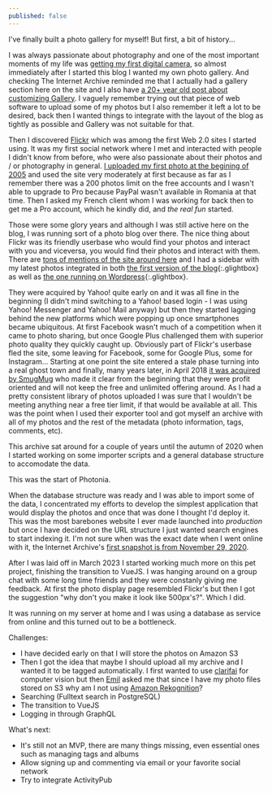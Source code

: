 ```yaml
---
published: false
---
```


I've finally built a photo gallery for myself! But first, a bit of history...

I was always passionate about photography and one of the most important moments of my life was [getting my first digital camera](https://www.rusiczki.net/2012/05/17/aventuri-in-fotografia-digitala/), so almost immediately after I started this blog I wanted my own photo gallery. And checking The Internet Archive reminded me that I actually had a gallery section here on the site and I also have [a 20+ year old post about customizing Gallery](https://www.rusiczki.net/2003/02/19/gallery/). I vaguely remember trying out that piece of web software to upload some of my photos but I also remember it left a lot to be desired, back then I wanted things to integrate with the layout of the blog as tightly as possible and Gallery was not suitable for that.

Then I discovered [Flickr](https://www.flickr.com/) which was among the first Web 2.0 sites I started using. It was my first social network where I met and interacted with people I didn't know from before, who were also passionate about their photos and / or photography in general. [I uploaded my first photo at the begining of 2005](https://photos.rusiczki.net/photos/4555559) and used the site very moderately at first because as far as I remember there was a 200 photos limit on the free accounts and I wasn't able to upgrade to Pro because PayPal wasn't available in Romania at that time. Then I asked my French client whom I was working for back then to get me a Pro account, which he kindly did, and _the real fun_ started.

Those were some glory years and although I was still active here on the blog, I was running sort of a photo blog over there. The nice thing about Flickr was its friendly userbase who would find your photos and interact with you and viceversa, you would find their photos and interact with them. There are [tons of mentions of the site around here](https://www.rusiczki.net/search/?janosrusiczki%5Bquery%5D=flickr) and I had a sidebar with my latest photos integrated in both [the first version of the blog](https://content.rusiczki.net/2023/05/weblog-screenshot-2009-01-24.png){:.glightbox} as well as [the one running on Wordpress](https://content.rusiczki.net/2022/12/weblog-screenshot-2009-04-10.png){:.glightbox}.

They were acquired by Yahoo! quite early on and it was all fine in the beginning (I didn't mind switching to a Yahoo! based login - I was using Yahoo! Messenger and Yahoo! Mail anyway) but then they started lagging behind the new platforms which were popping up once smartphones became ubiquitous. At first Facebook wasn't much of a competition when it came to photo sharing, but once Google Plus challenged them with superior photo quality they quickly caught up. Obviously part of Flickr's userbase fled the site, some leaving for Facebook, some for Google Plus, some for Instagram... Starting at one point the site entered a stale phase turning into a real ghost town and finally, many years later, in April 2018 [it was acquired by SmugMug](https://techcrunch.com/2018/04/20/smugmug-acquires-flickr/) who made it clear from the beginning that they were profit oriented and will not keep the free and unlimited offering around. As I had a pretty consistent library of photos uploaded I was sure that I wouldn't be meeting anything near a free tier limit, if that would be available at all. This was the point when I used their exporter tool and got myself an archive with all of my photos and the rest of the metadata (photo information, tags, comments, etc).

This archive sat around for a couple of years until the autumn of 2020 when I started working on some importer scripts and a general database structure to accomodate the data.

This was the start of Photonia.

When the database structure was ready and I was able to import some of the data, I concentrated my efforts to develop the simplest application that would display the photos and once that was done I thought I'd deploy it. This was the most barebones website I ever made launched into _production_ but once I have decided on the URL structure I just wanted search engines to start indexing it. I'm not sure when was the exact date when I went online with it, the Internet Archive's [first snapshot is from November 29, 2020](https://web.archive.org/web/20201129111355/https://photos.rusiczki.net/).

After I was laid off in March 2023 I started working much more on this pet project, finishing the transition to VueJS. I was hanging around on a group chat with some long time friends and they were constanly giving me feedback. At first the photo display page resembled Flickr's but then I got the suggestion "why don't you make it look like 500px's?". Which I did.

It was running on my server at home and I was using a database as service from online and this turned out to be a bottleneck.

Challenges:

- I have decided early on that I will store the photos on Amazon S3
- Then I got the idea that maybe I should upload all my archive and I wanted it to be tagged automatically. I first wanted to use [clarifai](https://www.clarifai.com/) for computer vision but then [Emil](https://www.emilburzo.com/) asked me that since I have my photo files stored on S3 why am I not using [Amazon Rekognition](https://aws.amazon.com/rekognition/)?
- Searching (Fulltext search in PostgreSQL)
- The transition to VueJS
- Logging in through GraphQL

What's next:

- It's still not an MVP, there are many things missing, even essential ones such as managing tags and albums
- Allow signing up and commenting via email or your favorite social network
- Try to integrate ActivityPub
